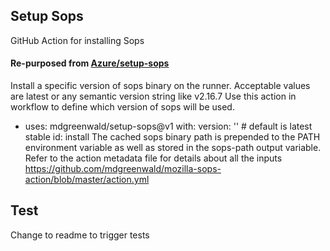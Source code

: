 ## Setup Sops ##
GitHub Action for installing Sops

#### Re-purposed from [Azure/setup-sops](https://github.com/Azure/setup-sops) ####

Install a specific version of sops binary on the runner.
Acceptable values are latest or any semantic version string like v2.16.7 Use this action in workflow to define which version of sops will be used.

- uses: mdgreenwald/setup-sops@v1
  with:
    version: '<version>' # default is latest stable
  id: install
The cached sops binary path is prepended to the PATH environment variable as well as stored in the sops-path output variable. Refer to the action metadata file for details about all the inputs https://github.com/mdgreenwald/mozilla-sops-action/blob/master/action.yml

## Test

Change to readme to trigger tests
